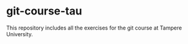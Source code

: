 # git-course-tau
This repository includes all the exercises for the git course at Tampere University.
